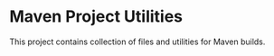 # Maven Project Utilities

This project contains collection of files and utilities for Maven builds.
